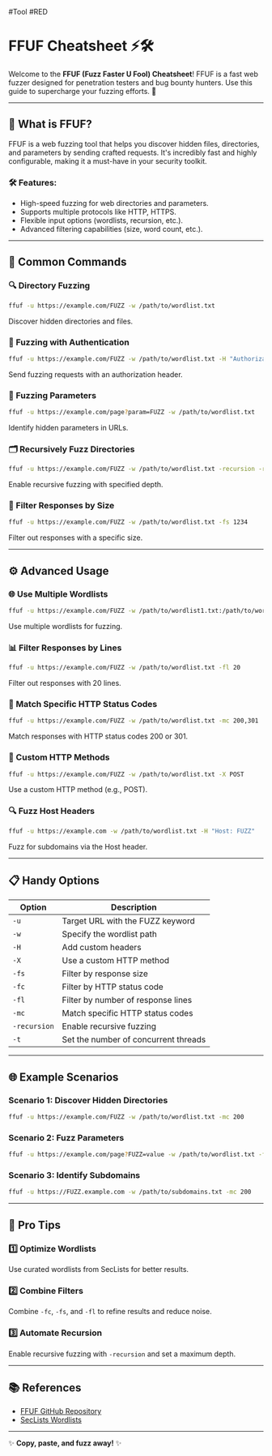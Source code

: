 #Tool #RED 
# FFUF Cheatsheet ⚡🛠️

Welcome to the **FFUF (Fuzz Faster U Fool) Cheatsheet**! FFUF is a fast web fuzzer designed for penetration testers and bug bounty hunters. Use this guide to supercharge your fuzzing efforts. 🚀

---

## 🌟 What is FFUF?
FFUF is a web fuzzing tool that helps you discover hidden files, directories, and parameters by sending crafted requests. It's incredibly fast and highly configurable, making it a must-have in your security toolkit.

### 🛠 Features:
- High-speed fuzzing for web directories and parameters.
- Supports multiple protocols like HTTP, HTTPS.
- Flexible input options (wordlists, recursion, etc.).
- Advanced filtering capabilities (size, word count, etc.).


---

## 🧰 Common Commands

### 🔍 Directory Fuzzing
```bash
ffuf -u https://example.com/FUZZ -w /path/to/wordlist.txt
```
Discover hidden directories and files.

### 🔐 Fuzzing with Authentication
```bash
ffuf -u https://example.com/FUZZ -w /path/to/wordlist.txt -H "Authorization: Bearer YOUR_TOKEN"
```
Send fuzzing requests with an authorization header.

### 🔑 Fuzzing Parameters
```bash
ffuf -u https://example.com/page?param=FUZZ -w /path/to/wordlist.txt
```
Identify hidden parameters in URLs.

### 🗂 Recursively Fuzz Directories
```bash
ffuf -u https://example.com/FUZZ -w /path/to/wordlist.txt -recursion -recursion-depth 2
```
Enable recursive fuzzing with specified depth.

### 📏 Filter Responses by Size
```bash
ffuf -u https://example.com/FUZZ -w /path/to/wordlist.txt -fs 1234
```
Filter out responses with a specific size.

---

## ⚙️ Advanced Usage

### 🌐 Use Multiple Wordlists
```bash
ffuf -u https://example.com/FUZZ -w /path/to/wordlist1.txt:/path/to/wordlist2.txt
```
Use multiple wordlists for fuzzing.

### 📊 Filter Responses by Lines
```bash
ffuf -u https://example.com/FUZZ -w /path/to/wordlist.txt -fl 20
```
Filter out responses with 20 lines.

### 📜 Match Specific HTTP Status Codes
```bash
ffuf -u https://example.com/FUZZ -w /path/to/wordlist.txt -mc 200,301
```
Match responses with HTTP status codes 200 or 301.

### 🔄 Custom HTTP Methods
```bash
ffuf -u https://example.com/FUZZ -w /path/to/wordlist.txt -X POST
```
Use a custom HTTP method (e.g., POST).

### 🔍 Fuzz Host Headers
```bash
ffuf -u https://example.com -w /path/to/wordlist.txt -H "Host: FUZZ"
```
Fuzz for subdomains via the Host header.

---

## 📋 Handy Options

| Option       | Description                              |
|--------------|------------------------------------------|
| `-u`         | Target URL with the FUZZ keyword         |
| `-w`         | Specify the wordlist path                |
| `-H`         | Add custom headers                      |
| `-X`         | Use a custom HTTP method                |
| `-fs`        | Filter by response size                 |
| `-fc`        | Filter by HTTP status code              |
| `-fl`        | Filter by number of response lines      |
| `-mc`        | Match specific HTTP status codes        |
| `-recursion` | Enable recursive fuzzing                |
| `-t`         | Set the number of concurrent threads     |

---

## 🌐 Example Scenarios

### Scenario 1: Discover Hidden Directories
```bash
ffuf -u https://example.com/FUZZ -w /path/to/wordlist.txt -mc 200
```

### Scenario 2: Fuzz Parameters
```bash
ffuf -u https://example.com/page?FUZZ=value -w /path/to/wordlist.txt -fc 404
```

### Scenario 3: Identify Subdomains
```bash
ffuf -u https://FUZZ.example.com -w /path/to/subdomains.txt -mc 200
```

---

## 🚀 Pro Tips

### 1️⃣ Optimize Wordlists
Use curated wordlists from SecLists for better results.

### 2️⃣ Combine Filters
Combine `-fc`, `-fs`, and `-fl` to refine results and reduce noise.

### 3️⃣ Automate Recursion
Enable recursive fuzzing with `-recursion` and set a maximum depth.

---

## 📚 References
- [FFUF GitHub Repository](https://github.com/ffuf/ffuf)
- [SecLists Wordlists](https://github.com/danielmiessler/SecLists)


---

✨ **Copy, paste, and fuzz away!** ✨
